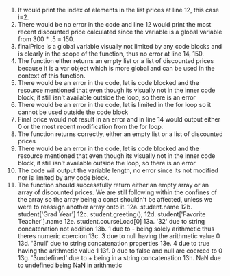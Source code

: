 1. It would print the index of elements in the list prices at line 12, this case i=2.
2. There would be no error in the code and line 12 would print the most recent discounted price calculated since the variable is a global variable from 300 * .5 = 150.
3. finalPrice is a global variable visually not limited by any code blocks and is clearly in the scope of the function, thus no error at line 14, 150.
4. The function either returns an empty list or a list of discounted prices because it is a var object which is more global and can be used in the context of this function.
5. There would be an error in the code, let is code blocked and the resource mentioned that even though its visually not in the inner code block, it still isn't available outside the loop, so there is an error
6. There would be an error in the code, let is limited in the for loop so it cannot be used outside the code block
7. Final price would not result in an error and in line 14 would output either 0 or the most recent modification from the for loop.
8. The function returns correctly, either an empty list or a list of discounted prices
9. There would be an error in the code, let is code blocked and the resource mentioned that even though its visually not in the inner code block, it still isn't available outside the loop, so there is an error
10. The code will output the variable length, no error since its not modified nor is limited by any code block.
11. The function should successfully return either an empty array or an array of discounted prices. We are still following within the confines of the array so the array being a const shouldn't be affected, unless we were to reassign another array onto it.
12a. student.name
12b. student['Grad Year']
12c. student.greeting();
12d. student['Favorite Teacher'].name
12e. student.courseLoad[0]
13a. '32' due to string concatenation not addition
13b. 1 due to - being solely arithmetic thus theres numeric coercion
13c. 3 due to null having the arithmetic value 0
13d. '3null' due to string concatenation properties
13e. 4 due to true having the arithmetic value 1
13f. 0 due to false and null are coerced to 0
13g. '3undefined' due to + being in a string concatenation
13h. NaN due to undefined being NaN in arithmetic
